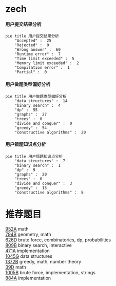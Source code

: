 # zech

<!-- tabs:start -->



#### **用户提交结果分析**

```mermaid
pie title 用户提交结果分析
    "Accepted" :  25
    "Rejected" :  0
    "Wrong answer" :  60
    "Runtime error" :  7
    "Time limit exceeded" :  5
    "Memory limit exceeded" :  2
    "Compilation error" :  1
    "Partial" :  0
```

#### **用户做题类型偏好分析**

```mermaid
pie title 用户做题类型偏好分析
    "data structures" :  14
    "binary search" :  4
    "dp" :  55
    "graphs" :  27
    "trees" :  0
    "divide and conquer" :  0
    "greedy" :  54
    "constructive algorithms" :  20
```
#### **用户错题知识点分析**

```mermaid
pie title 用户错题知识点分析
    "data structures" :  7
    "binary search" :  1
    "dp" :  9
    "graphs" :  20
    "trees" :  0
    "divide and conquer" :  3
    "greedy" :  13
    "constructive algorithms" :  8
```



<!-- tabs:end -->
# 推荐题目
[952A](https://codeforces.com/contest/952/problem/A)		math		  
[794B](https://codeforces.com/contest/794/problem/B)		geometry,
                        math		  
[626D](https://codeforces.com/contest/626/problem/D)		brute force,
                        combinatorics,
                        dp,
                        probabilities		  
[809B](https://codeforces.com/contest/809/problem/B)		binary search,
                        interactive		  
[471A](https://codeforces.com/contest/471/problem/A)		implementation		  
[1045G](https://codeforces.com/contest/1045/problem/G)		data structures		  
[1372B](https://codeforces.com/contest/1372/problem/B)		greedy,
                        math,
                        number theory		  
[39D](https://codeforces.com/contest/39/problem/D)		math		  
[1005B](https://codeforces.com/contest/1005/problem/B)		brute force,
                        implementation,
                        strings		  
[884A](https://codeforces.com/contest/884/problem/A)		implementation		  
